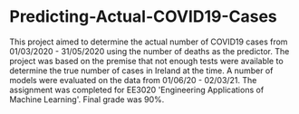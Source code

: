 # Predicting-Actual-COVID19-Cases
This project aimed to determine the actual number of COVID19 cases from 01/03/2020 - 31/05/2020 using the number of deaths as the predictor. The project was based on the premise that not enough tests were available to determine the true number of cases in Ireland at the time. A number of models were evaluated on the data from 01/06/20 - 02/03/21. The assignment was completed for EE3020 'Engineering Applications of Machine Learning'. Final grade was 90%.
